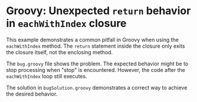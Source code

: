 # Groovy: Unexpected `return` behavior in `eachWithIndex` closure

This example demonstrates a common pitfall in Groovy when using the `eachWithIndex` method.  The `return` statement inside the closure only exits the closure itself, not the enclosing method.

The `bug.groovy` file shows the problem. The expected behavior might be to stop processing when "stop" is encountered. However, the code after the `eachWithIndex` loop still executes.

The solution in `bugSolution.groovy` demonstrates a correct way to achieve the desired behavior.